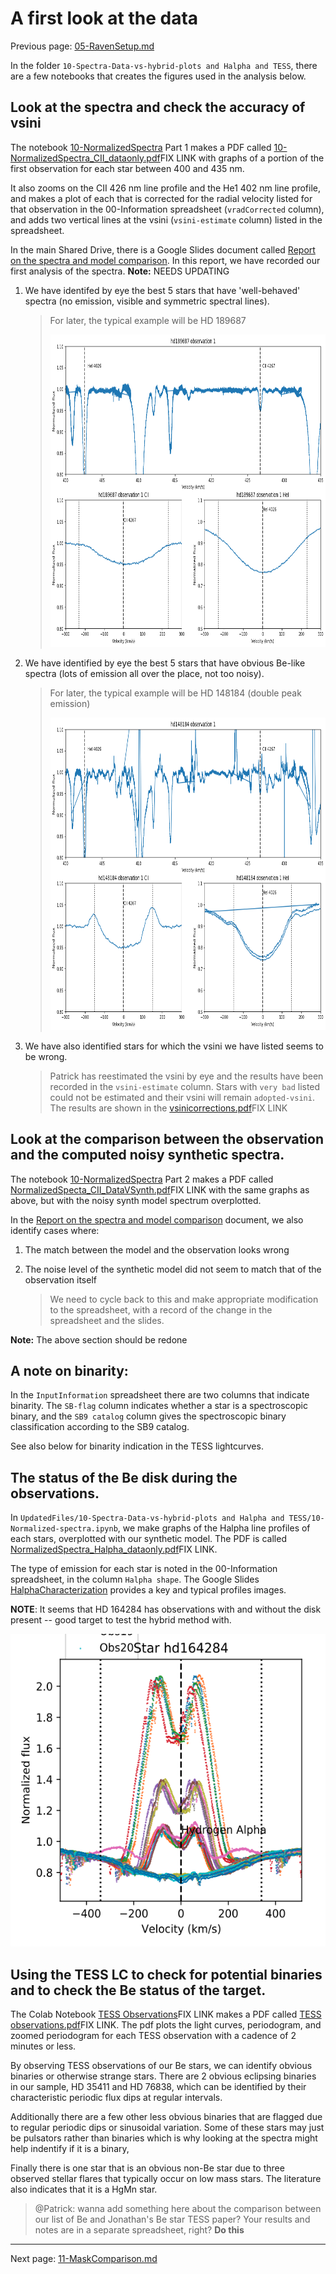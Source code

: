 # A first look at the data

Previous page: [05-RavenSetup.md](https://github.com/veropetit/BeStarsMiMeS/blob/master/05-RavenSetup.md)

In the folder `10-Spectra-Data-vs-hybrid-plots and Halpha and TESS`, there are a few notebooks that creates the figures used in the analysis below. 

## Look at the spectra and check the accuracy of vsini

The notebook [10-NormalizedSpectra](https://github.com/veropetit/BeStarsMiMeS/blob/master/10-Spectra-Data-vs-hybrid-plots%20and%20Halpha%20and%20TESS/10-Normalized-spectra.ipynb) Part 1 makes a PDF called [10-NormalizedSpectra_CII_dataonly.pdf](https://drive.google.com/open?id=1ufYQ_YxMVwFFKqBY_OXgDtD-tZrLkXJg&usp=drive_fs)FIX LINK with graphs of a portion of the first observation for each star between 400 and 435 nm. 

It also zooms on the CII 426 nm line profile and the He1 402 nm line profile, and makes a plot of each that is corrected for the radial velocity listed for that observation in the 00-Information spreadsheet (`vradCorrected` column), and adds two vertical lines at the vsini (`vsini-estimate` column) listed in the spreadsheet. 


In the main Shared Drive, there is a Google Slides document called [Report on the spectra and model comparison](https://docs.google.com/presentation/d/1lHtzSIiz-eaCwGxALbdUbKNwxVJCBCuztwmTjRraakA/edit?usp=sharing). In this report, we have recorded our first analysis of the spectra. **Note:** NEEDS UPDATING 

1. We have identifed by eye the best 5 stars that have 'well-behaved' spectra (no emission, visible and symmetric spectral lines). 

	> For later, the typical example will be HD 189687 
	>
	><img src="https://github.com/veropetit/BeStarsMiMeS/blob/master/DocumentationImages/NormalizedSpectra_CII_dataonly-HD189687.png" style="height: 500px"/>

2. We have identified by eye the best 5 stars that have obvious Be-like spectra (lots of emission all over the place, not too noisy). 

	> For later, the typical example will be HD 148184 (double peak emission)
	>
	><img src="https://github.com/veropetit/BeStarsMiMeS/blob/master/DocumentationImages/NormalizedSpectra_CII_dataonly-HD148184.png" style="height: 500px"/>


3. We have also identified stars for which the vsini we have listed seems to be wrong. 

	> Patrick has reestimated the vsini by eye and the results have been recorded in the `vsini-estimate` column. Stars with `very bad` listed could not be estimated and their vsini will remain `adopted-vsini`. The results are shown in the [vsinicorrections.pdf]()FIX LINK
	
## Look at the comparison between the observation and the computed noisy synthetic spectra. 

The notebook [10-NormalizedSpectra](https://github.com/veropetit/BeStarsMiMeS/blob/master/10-Spectra-Data-vs-hybrid-plots%20and%20Halpha%20and%20TESS/10-Normalized-spectra.ipynb) Part 2 makes a PDF called [NormalizedSpecta_CII_DataVSynth.pdf](https://drive.google.com/file/d/1VhZMLk1IcdSYZOmOP7tYBC5F3YuT4-QH/view?usp=sharing)FIX LINK with the same graphs as above, but with the noisy synth model spectrum overplotted. 

In the [Report on the spectra and model comparison](https://docs.google.com/presentation/d/1lHtzSIiz-eaCwGxALbdUbKNwxVJCBCuztwmTjRraakA/edit?usp=sharing) document, we also identify cases where:

1. The match between the model and the observation looks wrong
2. The noise level of the synthetic model did not seem to match that of the observation itself

	> We need to cycle back to this and make appropriate modification to the spreadsheet, with a record of the change in the spreadsheet and the slides. 

**Note:** The above section should be redone
	
## A note on binarity:

In the `InputInformation` spreadsheet there are two columns that indicate binarity. The `SB-flag` column indicates whether a star is a spectroscopic binary, and the `SB9 catalog` column gives the spectroscopic binary classification according to the SB9 catalog.
	
See also below for binarity indication in the TESS lightcurves. 
	
## The status of the Be disk during the observations. 

In `UpdatedFiles/10-Spectra-Data-vs-hybrid-plots and Halpha and TESS/10-Normalized-spectra.ipynb`, we make graphs of the Halpha line profiles of each stars, overplotted with our synthetic model. The PDF is called [NormalizedSpectra_Halpha_dataonly.pdf]()FIX LINK. 

The type of emission for each star is noted in the 00-Information spreadsheet, in the column `Halpha shape`. 
The Google Slides [HalphaCharacterization](https://docs.google.com/presentation/d/1wyPI9kbeioUcQsewTiVvA9LkyhTY_sCioh58Gt9i2cQ/edit?usp=sharing) provides a key and typical profiles images. 

**NOTE**: It seems that HD 164284 has observations with and without the disk present -- good target to test the hybrid method with. 

<img src="https://github.com/veropetit/BeStarsMiMeS/blob/master/DocumentationImages/HydrogenAlphaSpectralLine-HD164284.png" style="height: 500px"/>

## Using the TESS LC to check for potential binaries and to check the Be status of the target. 

The Colab Notebook [TESS Observations]()FIX LINK makes a PDF called [TESS observations.pdf]()FIX LINK. The pdf plots the light curves, periodogram, and zoomed periodogram for each TESS observation with a cadence of 2 minutes or less. 

By observing TESS observations of our Be stars, we can identify obvious binaries or otherwise strange stars. There are 2 obvious eclipsing binaries in our sample, HD 35411 and HD 76838, which can be identified by their characteristic periodic flux dips at regular intervals. 

Additionally there are a few other less obvious binaries that are flagged due to regular periodic dips or sinusoidal variation. Some of these stars may just be pulsators rather than binaries which is why looking at the spectra might help indentify if it is a binary,

Finally there is one star that is an obvious non-Be star due to three observed stellar flares that typically occur on low mass stars. The literature also indicates that it is a HgMn star.

> @Patrick: wanna add something here about the comparison between our list of Be and Jonathan's Be star TESS paper? Your results and notes are in a separate spreadsheet, right? **Do this**


---
Next page: [11-MaskComparison.md](https://github.com/veropetit/BeStarsMiMeS/blob/master/11-MaskComparison.md)